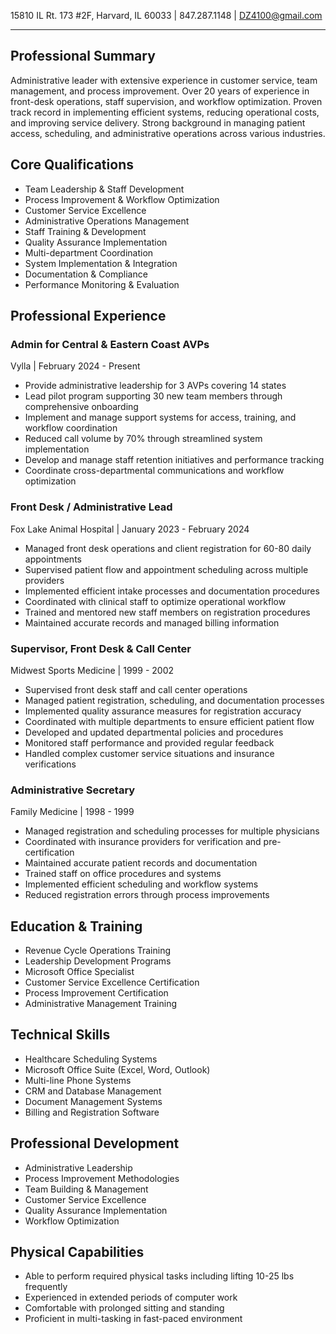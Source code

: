 15810 IL Rt. 173 #2F, Harvard, IL 60033 | 847.287.1148 | DZ4100@gmail.com

---

## Professional Summary
Administrative leader with extensive experience in customer service, team management, and process improvement. Over 20 years of experience in front-desk operations, staff supervision, and workflow optimization. Proven track record in implementing efficient systems, reducing operational costs, and improving service delivery. Strong background in managing patient access, scheduling, and administrative operations across various industries.

## Core Qualifications
- Team Leadership & Staff Development
- Process Improvement & Workflow Optimization
- Customer Service Excellence
- Administrative Operations Management
- Staff Training & Development
- Quality Assurance Implementation
- Multi-department Coordination
- System Implementation & Integration
- Documentation & Compliance
- Performance Monitoring & Evaluation

## Professional Experience

### Admin for Central & Eastern Coast AVPs
Vylla | February 2024 - Present
- Provide administrative leadership for 3 AVPs covering 14 states
- Lead pilot program supporting 30 new team members through comprehensive onboarding
- Implement and manage support systems for access, training, and workflow coordination
- Reduced call volume by 70% through streamlined system implementation
- Develop and manage staff retention initiatives and performance tracking
- Coordinate cross-departmental communications and workflow optimization

### Front Desk / Administrative Lead
Fox Lake Animal Hospital | January 2023 - February 2024
- Managed front desk operations and client registration for 60-80 daily appointments
- Supervised patient flow and appointment scheduling across multiple providers
- Implemented efficient intake processes and documentation procedures
- Coordinated with clinical staff to optimize operational workflow
- Trained and mentored new staff members on registration procedures
- Maintained accurate records and managed billing information

### Supervisor, Front Desk & Call Center
Midwest Sports Medicine | 1999 - 2002
- Supervised front desk staff and call center operations
- Managed patient registration, scheduling, and documentation processes
- Implemented quality assurance measures for registration accuracy
- Coordinated with multiple departments to ensure efficient patient flow
- Developed and updated departmental policies and procedures
- Monitored staff performance and provided regular feedback
- Handled complex customer service situations and insurance verifications

### Administrative Secretary
Family Medicine | 1998 - 1999
- Managed registration and scheduling processes for multiple physicians
- Coordinated with insurance providers for verification and pre-certification
- Maintained accurate patient records and documentation
- Trained staff on office procedures and systems
- Implemented efficient scheduling and workflow systems
- Reduced registration errors through process improvements

## Education & Training
- Revenue Cycle Operations Training
- Leadership Development Programs
- Microsoft Office Specialist
- Customer Service Excellence Certification
- Process Improvement Certification
- Administrative Management Training

## Technical Skills
- Healthcare Scheduling Systems
- Microsoft Office Suite (Excel, Word, Outlook)
- Multi-line Phone Systems
- CRM and Database Management
- Document Management Systems
- Billing and Registration Software

## Professional Development
- Administrative Leadership
- Process Improvement Methodologies
- Team Building & Management
- Customer Service Excellence
- Quality Assurance Implementation
- Workflow Optimization

## Physical Capabilities
- Able to perform required physical tasks including lifting 10-25 lbs frequently
- Experienced in extended periods of computer work
- Comfortable with prolonged sitting and standing
- Proficient in multi-tasking in fast-paced environment 